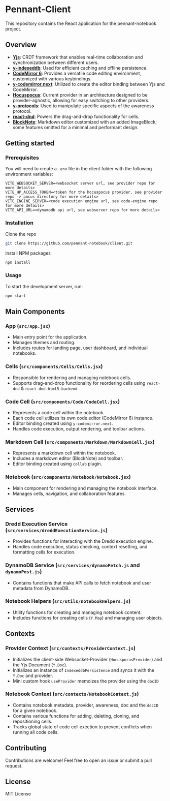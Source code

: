 # Pennant-Client

This repository contains the React application for the pennant-notebook project.

## Overview

- **[Yjs](https://github.com/yjs/yjs)**: CRDT framework that enables real-time collaboration and synchronization between different users.
- **[y-indexeddb](https://github.com/yjs/y-indexeddb)**: Used for efficient caching and offline persistence.
- **[CodeMirror 6](https://github.com/codemirror/dev)**: Provides a versatile code editing environment, customized with various keybindings.
- **[y-codemirror.next](https://github.com/yjs/y-codemirror.next)**: Utilized to create the editor binding between Yjs and CodeMirror.
- **[Hocuspocus](https://github.com/ueberdosis/hocuspocus)**: Current provider in an architecture designed to be provider-agnostic, allowing for easy switching to other providers.
- **[y-protocols](https://github.com/yjs/y-protocols)**: Used to manipulate specific aspects of the awareness protocol.
- **[react-dnd](https://github.com/react-dnd/react-dnd)**: Powers the drag-and-drop functionality for cells.
- **[BlockNote](https://github.com/TypeCellOS/BlockNote)**: Markdown editor customized with an added ImageBlock; some features omitted for a minimal and performant design.

## Getting started

### Prerequisites

You will need to create a `.env` file in the client folder with the following environment variables:

```env
VITE_WEBSOCKET_SERVER=<websocket server url, see provider repo for more details>
VITE_HP_ACCESS_TOKEN=<token for the hocuspocus provider, see provider repo -> pocus directory for more details>
VITE_ENGINE_SERVER=<code execution engine url, see code-engine repo for more details>
VITE_API_URL=<dynamodb api url, see webserver repo for more details>
```

### Installation

Clone the repo

```bash
git clone https://github.com/pennant-notebook/client.git
```

Install NPM packages

```bash
npm install
```

### Usage

To start the development server, run:

```bash
npm start
```

## Main Components

### App (`src/App.jsx`)

- Main entry point for the application.
- Manages themes and routing.
- Includes routes for landing page, user dashboard, and individual notebooks.

### Cells (`src/components/Cells/Cells.jsx`)

- Responsible for rendering and managing notebook cells.
- Supports drag-and-drop functionality for reordering cells using `react-dnd` & `react-dnd-html5-backend`.

### Code Cell (`src/components/Code/CodeCell.jsx`)

- Represents a code cell within the notebook.
- Each code cell utilizes its own code editor (CodeMirror 6) instance.
- Editor binding created using `y-codemirror.next`.
- Handles code execution, output rendering, and toolbar actions.

### Markdown Cell (`src/components/Markdown/MarkdownCell.jsx`)

- Represents a markdown cell within the notebook.
- Includes a markdown editor (BlockNote) and toolbar.
- Editor binding created using `collab` plugin.

### Notebook (`src/components/Notebook/Notebook.jsx`)

- Main component for rendering and managing the notebook interface.
- Manages cells, navigation, and collaboration features.

## Services

### Dredd Execution Service (`src/services/dreddExecutionService.js`)

- Provides functions for interacting with the Dredd execution engine.
- Handles code execution, status checking, context resetting, and formatting cells for execution.

### DynamoDB Service (`src/services/dynamoFetch.js` and `dynamoPost.js`)

- Contains functions that make API calls to fetch notebook and user metadata from DynamoDB.

### Notebook Helpers (`src/utils/notebookHelpers.js`)

- Utility functions for creating and managing notebook content.
- Includes functions for creating cells (`Y.Map`) and managing user objects.

## Contexts

### Provider Context (`src/contexts/ProviderContext.js`)

- Initializes the client-side Websocket-Provider (`HocuspocusProvider`) and the Yjs Document (`Y.Doc`).
- Initializes an instance of `IndexeddbPersistence` and syncs it with the `Y.Doc` and provider.
- Mini custom hook `useProvider` memoizes the provider using the `docID`

### Notebook Context (`src/contexts/NotebookContext.js`)

- Contains notebook metadata, provider, awareness, doc and the `docID` for a given notebook.
- Contains various functions for adding, deleting, cloning, and repositioning cells.
- Tracks global state of code cell exection to prevent conflicts when running all code cells.

## Contributing

Contributions are welcome! Feel free to open an issue or submit a pull request.

## License

MIT License
